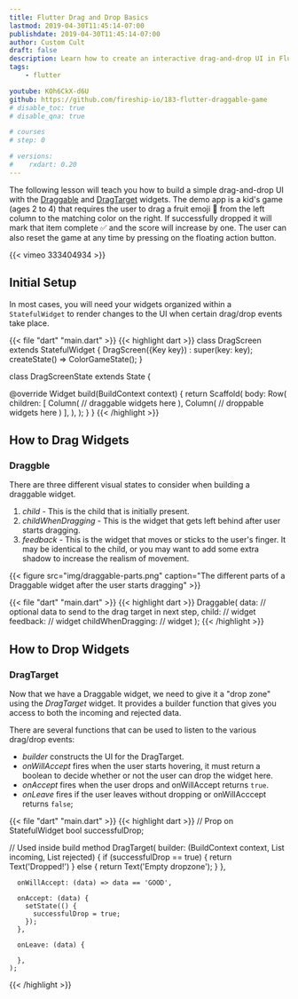 ```yaml
---
title: Flutter Drag and Drop Basics
lastmod: 2019-04-30T11:45:14-07:00
publishdate: 2019-04-30T11:45:14-07:00
author: Custom Cult
draft: false
description: Learn how to create an interactive drag-and-drop UI in Flutter. 
tags: 
    - flutter

youtube: KOh6CkX-d6U
github: https://github.com/fireship-io/183-flutter-draggable-game
# disable_toc: true
# disable_qna: true

# courses
# step: 0

# versions:
#    rxdart: 0.20
---
```




The following lesson will teach you how to build a simple drag-and-drop UI with the [Draggable](https://docs.flutter.io/flutter/widgets/Draggable-class.html) and [DragTarget](https://docs.flutter.io/flutter/widgets/DragTarget-class.html) widgets. The demo app is a kid's game (ages 2 to 4) that requires the user to drag a fruit emoji 🍋 from the left column to the matching color on the right. If successfully dropped it will mark that item complete ✅ and the score will increase by one. The user can also reset the game at any time by pressing on the floating action button. 


{{< vimeo 333404934 >}}

## Initial Setup

In most cases, you will need your widgets organized within a `StatefulWidget` to render changes to the UI when certain drag/drop events take place. 

{{< file "dart" "main.dart" >}}
{{< highlight dart >}}
class DragScreen extends StatefulWidget {
  DragScreen({Key key}) : super(key: key);
  createState() => ColorGameState();
}

class DragScreenState extends State<DragScreen> {

  @override
  Widget build(BuildContext context) {
    return Scaffold( 
        body: Row(
        children: [
          Column(
              // draggable widgets here
          ),
          Column(
            // droppable widgets here
          )
        ],
      ),
    );
  }
}
{{< /highlight >}}

## How to Drag Widgets

### Draggble
There are three different visual states to consider when building a draggable widget. 

1. *child* - This is the child that is initially present. 
2. *childWhenDragging* - This is the widget that gets left behind after user starts dragging. 
3. *feedback* - This is the widget that moves or sticks to the user's finger. It may be identical to the child, or you may want to add some extra shadow to increase the realism of movement. 

{{< figure src="img/draggable-parts.png" caption="The different parts of a Draggable widget after the user starts dragging"  >}}

{{< file "dart" "main.dart" >}}
{{< highlight dart >}}
Draggable(
    data: // optional data to send to the drag target in next step,
    child: // widget
    feedback: // widget
    childWhenDragging: // widget
);
{{< /highlight >}}




## How to Drop Widgets

### DragTarget

Now that we have a Draggable widget, we need to give it a "drop zone" using the *DragTarget* widget. It provides a builder function that gives you access to both the incoming and rejected data. 

There are several functions that can be used to listen to the various drag/drop events:

- *builder* constructs the UI for the DragTarget. 
- *onWillAccept* fires when the user starts hovering, it must return a boolean to decide whether or not the user can drop the widget here.
- *onAccept* fires when the user drops and onWillAccept returns `true`.
- *onLeave* fires if the user leaves without dropping or onWillAcccept returns `false`;


{{< file "dart" "main.dart" >}}
{{< highlight dart >}}
// Prop on StatefulWidget
bool successfulDrop;

// Used inside build method
DragTarget<String>(
      builder: (BuildContext context, List<String> incoming, List rejected) {
        if (successfulDrop == true) {
            return Text('Dropped!')
        } else {
          return Text('Empty dropzone');
        }
      },
 
      onWillAccept: (data) => data == 'GOOD',

      onAccept: (data) {
        setState(() {
          successfulDrop = true;
        });
      },

      onLeave: (data) {

      },
    );
{{< /highlight >}}
